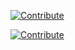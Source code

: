 [![Contribute](https://www.eclipse.org/che/factory-contribute.svg)](https://che-eclipse-che.192.168.64.2.nip.io/f?url=https://raw.githubusercontent.com/Divine1/chefiles/main/nodejs_web_devfile.yaml
)



[![Contribute](https://www.eclipse.org/che/factory-contribute.svg)](https://che-eclipse-che.192.168.64.2.nip.io/f?url=https://raw.githubusercontent.com/Divine1/chefiles/main/node_angular_web_sample_devfile.yaml
)

